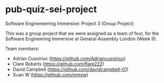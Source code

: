 # pub-quiz-sei-project
Software Engineneering Immersive: Project 3 (Group Project)

This was a group project that we were assigned as a team of four, for the Software Engineering Immersive at General Assembly London (Week 9).

Team members:
- Adrian Cusniriuc (https://github.com/Adriancusniriuc)
- Clare Roberts (https://github.com/flare222)
- David Campbell (https://github.com/davidcampbell-01)
- Xuan W (https://github.com/mmxw)